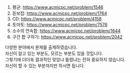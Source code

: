 1. 평균: https://www.acmicpc.net/problem/1546
2. 듣보잡: https://www.acmicpc.net/problem/1764
3. CD: https://www.acmicpc.net/problem/4158
4. 토마토: https://www.acmicpc.net/problem/7576
5. 소수의 연속합: https://www.acmicpc.net/problem/1644
6. 구간 합 구하기: https://www.acmicpc.net/problem/2042

다양한 분야에서 문제를 출제하였습니다.  
자신이 알고 있는 부분도, 모르는 부분도 있을 것입니다.  
그렇기에 더더욱 결과적인 맞았냐 틀렸냐는 전혀 중요하지 않습니다.  
자신이 할 수 있는 부분까지만 하시면 됩니다.